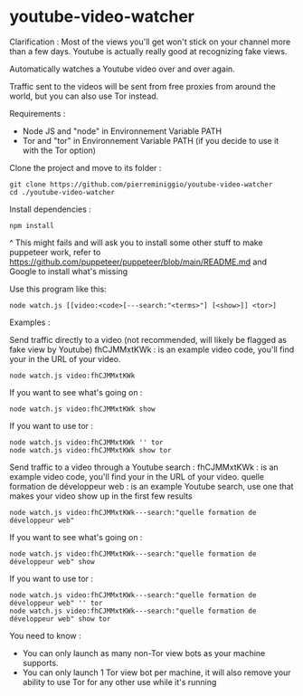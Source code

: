# youtube-video-watcher
Clarification : Most of the views you'll get won't stick on your channel more than a few days.
Youtube is actually really good at recognizing fake views.

Automatically watches a Youtube video over and over again.

Traffic sent to the videos will be sent from free proxies from around the world, but you can also use Tor instead.

Requirements :
- Node JS and "node" in Environnement Variable PATH
- Tor and "tor" in Environnement Variable PATH (if you decide to use it with the Tor option)

Clone the project and move to its folder :
```
git clone https://github.com/pierreminiggio/youtube-video-watcher
cd ./youtube-video-watcher
```

Install dependencies :
```
npm install
```
^ This might fails and will ask you to install some other stuff to make puppeteer work, refer to https://github.com/puppeteer/puppeteer/blob/main/README.md and Google to install what's missing

Use this program like this:
```
node watch.js [[video:<code>[---search:"<terms>"] [<show>]] <tor>]
```

Examples :

Send traffic directly to a video (not recommended, will likely be flagged as fake view by Youtube)
fhCJMMxtKWk : is an example video code, you'll find your in the URL of your video.
```
node watch.js video:fhCJMMxtKWk
```
If you want to see what's going on :
```
node watch.js video:fhCJMMxtKWk show
```
If you want to use tor :
```
node watch.js video:fhCJMMxtKWk '' tor
node watch.js video:fhCJMMxtKWk show tor
```

Send traffic to a video through a Youtube search :
fhCJMMxtKWk : is an example video code, you'll find your in the URL of your video.
quelle formation de développeur web : is an example Youtube search, use one that makes your video show up in the first few results
```
node watch.js video:fhCJMMxtKWk---search:"quelle formation de développeur web"
```
If you want to see what's going on :
```
node watch.js video:fhCJMMxtKWk---search:"quelle formation de développeur web" show
```
If you want to use tor :
```
node watch.js video:fhCJMMxtKWk---search:"quelle formation de développeur web" '' tor
node watch.js video:fhCJMMxtKWk---search:"quelle formation de développeur web" show tor
```

You need to know :
- You can only launch as many non-Tor view bots as your machine supports.
- You can only launch 1 Tor view bot per machine, it will also remove your ability to use Tor for any other use while it's running
